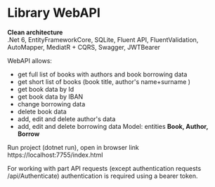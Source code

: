 <h1>Library WebAPI</h1>
<b>Clean architecture</b> <br/>
.Net 6, EntityFrameworkCore, SQLite, Fluent API, FluentValidation, AutoMapper, MediatR + CQRS, Swagger, JWTBearer

WebAPI allows:
*	get full list of books with authors and book borrowing data
*	get short list of books (book title, author's name+surname )
*	get book data by Id
*	get book data by IBAN
*	change borrowing data
*	delete book data
*	add, edit and delete author's data
*	add, edit and delete borrowing data
  Model: entities **Book, Author, Borrow**

Run project (dotnet run), open in browser link https://localhost:7755/index.html 

For working with part API requests (except authentication requests /api/Authenticate) authentication is required using a bearer token. 
